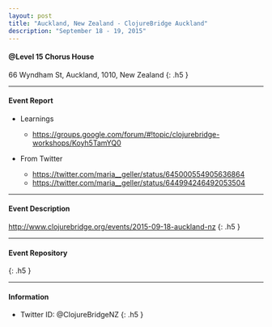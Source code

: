 ```yaml
---
layout: post
title: "Auckland, New Zealand - ClojureBridge Auckland"
description: "September 18 - 19, 2015"
---
```


#### @Level 15 Chorus House

66 Wyndham St, Auckland, 1010, New Zealand
{: .h5 }

---

#### Event Report

- Learnings
    - <https://groups.google.com/forum/#!topic/clojurebridge-workshops/Koyh5TamYQ0>

- From Twitter
    - <https://twitter.com/maria__geller/status/645000554905636864>
    - <https://twitter.com/maria__geller/status/644994246492053504>

---

#### Event Description

<http://www.clojurebridge.org/events/2015-09-18-auckland-nz>
{: .h5 }

---

#### Event Repository

{: .h5 }

---

#### Information

- Twitter ID: @ClojureBridgeNZ
{: .h5 }
